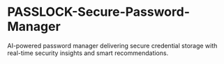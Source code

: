 # PASSLOCK-Secure-Password-Manager
AI-powered password manager delivering secure credential storage with real-time security insights and smart recommendations.
